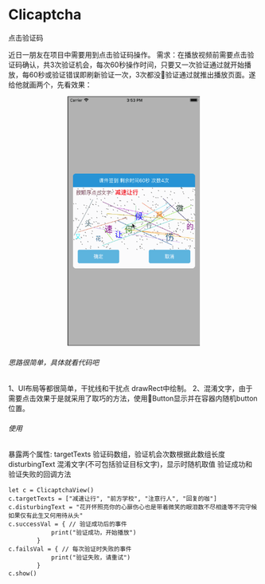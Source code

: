 # Clicaptcha
点击验证码

近日一朋友在项目中需要用到点击验证码操作。
需求：在播放视频前需要点击验证码确认，共3次验证机会，每次60秒操作时间，只要又一次验证通过就开始播放，每60秒或验证错误即刷新验证一次，3次都没验证通过就推出播放页面。遂给他就画两个，先看效果：
<p align="center">
<img src="https://github.com/qyfeng009/Clicaptcha/blob/master/1234.gif" width="266" height="500"/>
</p>

###### 思路很简单，具体就看代码吧
1、UI布局等都很简单，干扰线和干扰点 drawRect中绘制。
2、混淆文字，由于需要点击效果于是就采用了取巧的方法，使用Button显示并在容器内随机button位置。

###### 使用
暴露两个属性:
targetTexts 验证码数组，验证机会次数根据此数组长度
disturbingText 混淆文字(不可包括验证目标文字)，显示时随机取值
验证成功和验证失败的回调方法
```
let c = ClicaptchaView()
c.targetTexts = ["减速让行", "前方学校", "注意行人", "回复的咖"]
c.disturbingText = "花开怀照亮你的心扉伤心也是带着微笑的眼泪数不尽相逢等不完守候如果仅有此生又何用待从头"
c.successVal = { // 验证成功后的事件
            print("验证成功，开始播放")
        }
c.failsVal = { // 每次验证时失败的事件
            print("验证失败，请重试")
        }
c.show()
    
```
